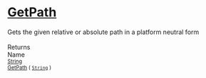 # [GetPath](./IOExtensions-100663401.md)

Gets the given relative or absolute path in a platform neutral form
<br><br>
Returns<img width=542/>Name
<br>
<sub>[String](https://docs.microsoft.com/en-us/dotnet/api/System.String)</sub><img width=500/><sub>[GetPath](./IOExtensions-100663401.md) ( [`String`](https://docs.microsoft.com/en-us/dotnet/api/System.String) )</sub><br>


